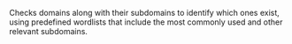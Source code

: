 Checks domains along with their subdomains to identify which ones exist, using predefined wordlists that include the most commonly used and other relevant subdomains.
